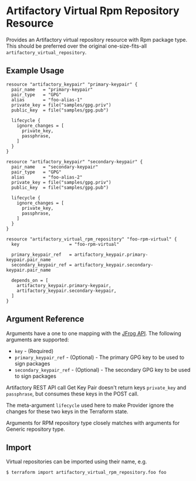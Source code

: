 # Artifactory Virtual Rpm Repository Resource

Provides an Artifactory virtual repository resource with Rpm package type. This should be preferred over the original one-size-fits-all `artifactory_virtual_repository`.

## Example Usage

```hcl
resource "artifactory_keypair" "primary-keypair" {
  pair_name   = "primary-keypair"
  pair_type   = "GPG"
  alias       = "foo-alias-1"
  private_key = file("samples/gpg.priv")
  public_key  = file("samples/gpg.pub")

  lifecycle {
    ignore_changes = [
      private_key,
      passphrase,
    ]
  }
}

resource "artifactory_keypair" "secondary-keypair" {
  pair_name   = "secondary-keypair"
  pair_type   = "GPG"
  alias       = "foo-alias-2"
  private_key = file("samples/gpg.priv")
  public_key  = file("samples/gpg.pub")

  lifecycle {
    ignore_changes = [
      private_key,
      passphrase,
    ]
  }
}

resource "artifactory_virtual_rpm_repository" "foo-rpm-virtual" {
  key                   = "foo-rpm-virtual"

  primary_keypair_ref   = artifactory_keypair.primary-keypair.pair_name
  secondary_keypair_ref = artifactory_keypair.secondary-keypair.pair_name

  depends_on = [
    artifactory_keypair.primary-keypair,
    artifactory_keypair.secondary-keypair,
  ]
}
```

## Argument Reference

Arguments have a one to one mapping with the [JFrog API](https://www.jfrog.com/confluence/display/JFROG/Repository+Configuration+JSON#RepositoryConfigurationJSON-VirtualRepository). The following arguments are supported:

* `key` - (Required)
* `primary_keypair_ref` - (Optional) - The primary GPG key to be used to sign packages
* `secondary_keypair_ref` - (Optional) - The secondary GPG key to be used to sign packages

Artifactory REST API call Get Key Pair doesn't return keys `private_key` and `passphrase`, but consumes these keys in the POST call.

The meta-argument `lifecycle` used here to make Provider ignore the changes for these two keys in the Terraform state.

Arguments for RPM repository type closely matches with arguments for Generic repository type.

## Import

Virtual repositories can be imported using their name, e.g.

```
$ terraform import artifactory_virtual_rpm_repository.foo foo
```
